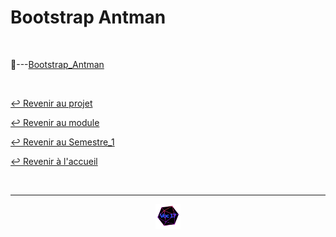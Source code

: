 # Bootstrap Antman

<br>

📂---[Bootstrap_Antman](https://github.com/Studio-17/Epitech-Subjects/tree/main/Semestre_1/B-CPE-110/Antman/Bootstrap_Antman/Bootstrap_Antman.pdf)

<br>

[↩️ Revenir au projet](https://github.com/Studio-17/Epitech-Subjects/tree/main/Semestre_1/B-CPE-110/Antman)

[↩️ Revenir au module](https://github.com/Studio-17/Epitech-Subjects/tree/main/Semestre_1/B-CPE-110)

[↩️ Revenir au Semestre_1](https://github.com/Studio-17/Epitech-Subjects/tree/main/Semestre_1)

[↩️ Revenir à l'accueil](https://github.com/Studio-17/Epitech-Subjects)

<br>

---

<div align="center">

<a href="https://github.com/Studio-17" target="_blank"><img src="../../../../voc17.gif" width="40"></a>

</div>
